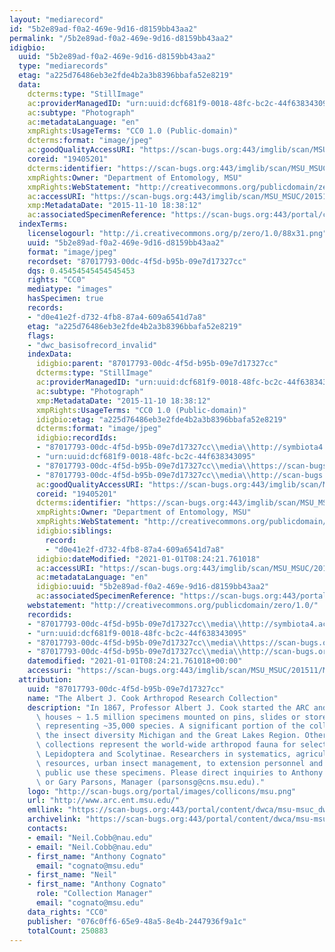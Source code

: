 ```yaml
---
layout: "mediarecord"
id: "5b2e89ad-f0a2-469e-9d16-d8159bb43aa2"
permalink: "/5b2e89ad-f0a2-469e-9d16-d8159bb43aa2"
idigbio:
  uuid: "5b2e89ad-f0a2-469e-9d16-d8159bb43aa2"
  type: "mediarecords"
  etag: "a225d76486eb3e2fde4b2a3b8396bbafa52e8219"
  data:
    dcterms:type: "StillImage"
    ac:providerManagedID: "urn:uuid:dcf681f9-0018-48fc-bc2c-44f638343095"
    ac:subtype: "Photograph"
    ac:metadataLanguage: "en"
    xmpRights:UsageTerms: "CC0 1.0 (Public-domain)"
    dcterms:format: "image/jpeg"
    ac:goodQualityAccessURI: "https://scan-bugs.org:443/imglib/scan/MSU_MSUC/201511/MSUC20341_1447205892.jpg"
    coreid: "19405201"
    dcterms:identifier: "https://scan-bugs.org:443/imglib/scan/MSU_MSUC/201511/MSUC20341_1447205892.jpg"
    xmpRights:Owner: "Department of Entomology, MSU"
    xmpRights:WebStatement: "http://creativecommons.org/publicdomain/zero/1.0/"
    ac:accessURI: "https://scan-bugs.org:443/imglib/scan/MSU_MSUC/201511/MSUC20341_1447205892.jpg"
    xmp:MetadataDate: "2015-11-10 18:38:12"
    ac:associatedSpecimenReference: "https://scan-bugs.org:443/portal/collections/individual/index.php?occid=19405201"
  indexTerms:
    licenselogourl: "http://i.creativecommons.org/p/zero/1.0/88x31.png"
    uuid: "5b2e89ad-f0a2-469e-9d16-d8159bb43aa2"
    format: "image/jpeg"
    recordset: "87017793-00dc-4f5d-b95b-09e7d17327cc"
    dqs: 0.45454545454545453
    rights: "CC0"
    mediatype: "images"
    hasSpecimen: true
    records:
    - "d0e41e2f-d732-4fb8-87a4-609a6541d7a8"
    etag: "a225d76486eb3e2fde4b2a3b8396bbafa52e8219"
    flags:
    - "dwc_basisofrecord_invalid"
    indexData:
      idigbio:parent: "87017793-00dc-4f5d-b95b-09e7d17327cc"
      dcterms:type: "StillImage"
      ac:providerManagedID: "urn:uuid:dcf681f9-0018-48fc-bc2c-44f638343095"
      ac:subtype: "Photograph"
      xmp:MetadataDate: "2015-11-10 18:38:12"
      xmpRights:UsageTerms: "CC0 1.0 (Public-domain)"
      idigbio:etag: "a225d76486eb3e2fde4b2a3b8396bbafa52e8219"
      dcterms:format: "image/jpeg"
      idigbio:recordIds:
      - "87017793-00dc-4f5d-b95b-09e7d17327cc\\media\\http://symbiota4.acis.ufl.edu/imglib/scan/msu_msuc/201511/msuc20341_1447205892.jpg"
      - "urn:uuid:dcf681f9-0018-48fc-bc2c-44f638343095"
      - "87017793-00dc-4f5d-b95b-09e7d17327cc\\media\\https://scan-bugs.org:443/imglib/scan/msu_msuc/201511/msuc20341_1447205892.jpg"
      - "87017793-00dc-4f5d-b95b-09e7d17327cc\\media\\http://scan-bugs.org/imglib/scan/msu_msuc/201511/msuc20341_1447205892.jpg"
      ac:goodQualityAccessURI: "https://scan-bugs.org:443/imglib/scan/MSU_MSUC/201511/MSUC20341_1447205892.jpg"
      coreid: "19405201"
      dcterms:identifier: "https://scan-bugs.org:443/imglib/scan/MSU_MSUC/201511/MSUC20341_1447205892.jpg"
      xmpRights:Owner: "Department of Entomology, MSU"
      xmpRights:WebStatement: "http://creativecommons.org/publicdomain/zero/1.0/"
      idigbio:siblings:
        record:
        - "d0e41e2f-d732-4fb8-87a4-609a6541d7a8"
      idigbio:dateModified: "2021-01-01T08:24:21.761018"
      ac:accessURI: "https://scan-bugs.org:443/imglib/scan/MSU_MSUC/201511/MSUC20341_1447205892.jpg"
      ac:metadataLanguage: "en"
      idigbio:uuid: "5b2e89ad-f0a2-469e-9d16-d8159bb43aa2"
      ac:associatedSpecimenReference: "https://scan-bugs.org:443/portal/collections/individual/index.php?occid=19405201"
    webstatement: "http://creativecommons.org/publicdomain/zero/1.0/"
    recordids:
    - "87017793-00dc-4f5d-b95b-09e7d17327cc\\media\\http://symbiota4.acis.ufl.edu/imglib/scan/msu_msuc/201511/msuc20341_1447205892.jpg"
    - "urn:uuid:dcf681f9-0018-48fc-bc2c-44f638343095"
    - "87017793-00dc-4f5d-b95b-09e7d17327cc\\media\\https://scan-bugs.org:443/imglib/scan/msu_msuc/201511/msuc20341_1447205892.jpg"
    - "87017793-00dc-4f5d-b95b-09e7d17327cc\\media\\http://scan-bugs.org/imglib/scan/msu_msuc/201511/msuc20341_1447205892.jpg"
    datemodified: "2021-01-01T08:24:21.761018+00:00"
    accessuri: "https://scan-bugs.org:443/imglib/scan/MSU_MSUC/201511/MSUC20341_1447205892.jpg"
  attribution:
    uuid: "87017793-00dc-4f5d-b95b-09e7d17327cc"
    name: "The Albert J. Cook Arthropod Research Collection"
    description: "In 1867, Professor Albert J. Cook started the ARC and it currently\
      \ houses ~ 1.5 million specimens mounted on pins, slides or stored in alcohol\
      \ representing ~35,000 species. A significant portion of the collection represents\
      \ the insect diversity Michigan and the Great Lakes Region. Other significant\
      \ collections represent the world-wide arthropod fauna for select taxa, e.g.,\
      \ Lepidoptera and Scolytinae. Researchers in systematics, agriculture, natural\
      \ resources, urban insect management, to extension personnel and to the general\
      \ public use these specimens. Please direct inquiries to Anthony Cognato, Director\
      \ or Gary Parsons, Manager (parsonsg@cns.msu.edu)."
    logo: "http://scan-bugs.org/portal/images/collicons/msu.png"
    url: "http://www.arc.ent.msu.edu/"
    emllink: "https://scan-bugs.org:443/portal/content/dwca/msu-msuc_dwc-a.eml"
    archivelink: "https://scan-bugs.org:443/portal/content/dwca/msu-msuc_dwc-a.zip"
    contacts:
    - email: "Neil.Cobb@nau.edu"
    - email: "Neil.Cobb@nau.edu"
    - first_name: "Anthony Cognato"
      email: "cognato@msu.edu"
    - first_name: "Neil"
    - first_name: "Anthony Cognato"
      role: "Collection Manager"
      email: "cognato@msu.edu"
    data_rights: "CC0"
    publisher: "076c0ff6-65e9-48a5-8e4b-2447936f9a1c"
    totalCount: 250883
---
```

